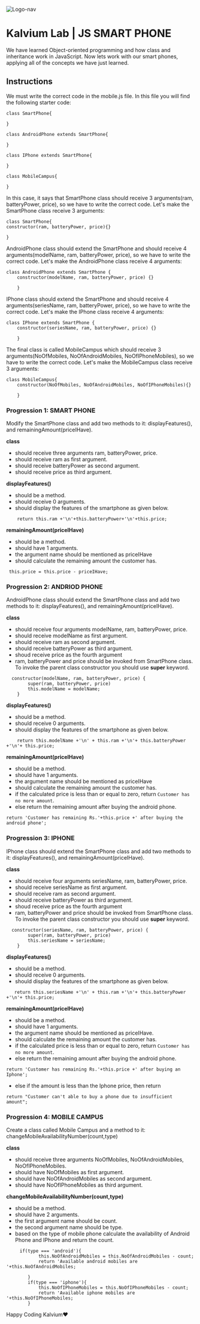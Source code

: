 
![Logo-nav](https://s3.ap-south-1.amazonaws.com/kalvi-education.github.io/front-end-web-development/Kalvium-Logo.png)

# Kalvium Lab | JS SMART PHONE

We have learned Object-oriented programming and how class and inheritance work in JavaScript. Now lets work with our smart phones, applying all of the concepts we have just learned.

## Instructions
We must write the correct code in the mobile.js file. In this file you will find the following starter code:
```
class SmartPhone{

}

class AndroidPhone extends SmartPhone{

}

class IPhone extends SmartPhone{

}

class MobileCampus{

}
```

In this case, it says that SmartPhone class should receive 3 arguments(ram, batteryPower, price), so we have to write the correct code. Let's make the SmartPhone class receive 3 arguments:
```
class SmartPhone{
constructor(ram, batteryPower, price){}

}
```
AndroidPhone class should extend the SmartPhone and should receive 4 arguments(modelName, ram, batteryPower, price), so we have to write the correct code. Let's make the AndroidPhone class receive 4 arguments:

```
class AndroidPhone extends SmartPhone {
    constructor(modelName, ram, batteryPower, price) {}
    
    }
```
IPhone class should extend the SmartPhone and should receive 4 arguments(seriesName, ram, batteryPower, price), so we have to write the correct code. Let's make the IPhone class receive 4 arguments:
```
class IPhone extends SmartPhone {
    constructor(seriesName, ram, batteryPower, price) {}
    
    }
```
The final class is called MobileCampus which should receive 3 arguments(NoOfMobiles, NoOfAndroidMobiles, NoOfIPhoneMobiles), so we have to write the correct code. Let's make the MobileCampus class receive 3 arguments:
```
class MobileCampus{
    constructor(NoOfMobiles, NoOfAndroidMobiles, NoOfIPhoneMobiles){}
    
    }
```

### Progression 1: SMART PHONE
Modify the SmartPhone class and add two methods to it: displayFeatures(), and remainingAmount(priceIHave).

**class**
- should receive three arguments ram, batteryPower, price.
- should receive ram as first argument.
- should receive batteryPower as second argument.
- should receive price as third argument.

**displayFeatures()**
- should be a method.
- should receive 0 arguments.
- should display the features of the smartphone as given below.
```
    return this.ram +'\n'+this.batteryPower+'\n'+this.price;
```

**remainingAmount(priceIHave)**
- should be a method.
- should have 1 arguments.
- the argument name should be mentioned as priceIHave
- should calculate the remaining amount the customer has.
```
 this.price = this.price - priceIHave;
```

### Progression 2:  ANDRIOD PHONE

AndroidPhone class should extend the SmartPhone class and add two methods to it: displayFeatures(), and remainingAmount(priceIHave).

**class**
- should receive four arguments modelName, ram, batteryPower, price.
- should receive modelName as first argument.
- should receive ram as second argument.
- should receive batteryPower as third argument.
- shoud receive price as the fourth argument
- ram, batteryPower and price should be invoked from SmartPhone class. To invoke the parent class constructor you should use **super** keyword.
```
  constructor(modelName, ram, batteryPower, price) {
        super(ram, batteryPower, price)
        this.modelName = modelName;
    }
```

**displayFeatures()**
- should be a method.
- should receive 0 arguments.
- should display the features of the smartphone as given below.
```
    return this.modelName +'\n' + this.ram +'\n'+ this.batteryPower +'\n'+ this.price;
```

**remainingAmount(priceIHave)**
- should be a method.
- should have 1 arguments.
- the argument name should be mentioned as priceIHave
- should calculate the remaining amount the customer has.
- if the calculated price is less than or equal to zero, return ```Customer has no more amount```.
- else return the remaining amount after buying the android phone.
```
return 'Customer has remaining Rs.'+this.price +' after buying the android phone';
```


### Progression 3:   IPHONE

IPhone class should extend the SmartPhone class and add two methods to it: displayFeatures(), and remainingAmount(priceIHave).

**class**
- should receive four arguments seriesName, ram, batteryPower, price.
- should receive seriesName as first argument.
- should receive ram as second argument.
- should receive batteryPower as third argument.
- shoud receive price as the fourth argument
- ram, batteryPower and price should be invoked from SmartPhone class. To invoke the parent class constructor you should use **super** keyword.
```
  constructor(seriesName, ram, batteryPower, price) {
        super(ram, batteryPower, price)
        this.seriesName = seriesName;
    }
```

**displayFeatures()**
- should be a method.
- should receive 0 arguments.
- should display the features of the smartphone as given below.
```
   return this.seriesName +'\n' + this.ram +'\n'+ this.batteryPower +'\n'+ this.price;
```

**remainingAmount(priceIHave)**
- should be a method.
- should have 1 arguments.
- the argument name should be mentioned as priceIHave.
- should calculate the remaining amount the customer has.
- if the calculated price is less than or equal to zero, return ```Customer has no more amount```.
- else return the remaining amount after buying the android phone.
```
return 'Customer has remaining Rs.'+this.price +' after buying an Iphone';
```
- else if the amount is less than the Iphone price, then return
```
return "Customer can't able to buy a phone due to insufficient amount";
```

### Progression 4:  MOBILE CAMPUS
Create a class called Mobile Campus and a method to it:  changeMobileAvailabilityNumber(count,type)

**class**
- should receive three arguments NoOfMobiles, NoOfAndroidMobiles, NoOfIPhoneMobiles.
- should have NoOfMobiles as first argument.
- should have NoOfAndroidMobiles as second argument.
- should have NoOfIPhoneMobiles as third argument.

**changeMobileAvailabilityNumber(count,type)**
- should be a method.
- should have 2 arguments.
- the first argument name should be count.
- the second argument name should be type.
- based on the type of mobile phone calculate the availability of Android Phone and IPhone and return the count.
```
     if(type === 'android'){
            this.NoOfAndroidMobiles = this.NoOfAndroidMobiles - count;
            return 'Available android mobiles are '+this.NoOfAndroidMobiles;

        }
        if(type === 'iphone'){
            this.NoOfIPhoneMobiles = this.NoOfIPhoneMobiles - count;
            return 'Available iphone mobiles are '+this.NoOfIPhoneMobiles;
        }
```


Happy Coding Kalvium❤️

